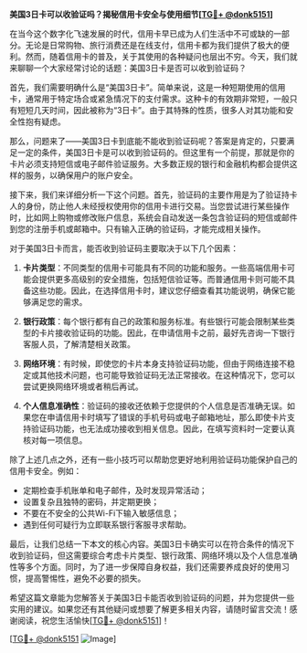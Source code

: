 **美国3日卡可以收验证吗？揭秘信用卡安全与使用细节[[TG💪+ @donk5151](https://t.me/s/donk5151)]**

在当今这个数字化飞速发展的时代，信用卡早已成为人们生活中不可或缺的一部分。无论是日常购物、旅行消费还是在线支付，信用卡都为我们提供了极大的便利。然而，随着信用卡的普及，关于其使用的各种疑问也层出不穷。今天，我们就来聊聊一个大家经常讨论的话题：美国3日卡是否可以收到验证码？

首先，我们需要明确什么是“美国3日卡”。简单来说，这是一种短期使用的信用卡，通常用于特定场合或紧急情况下的支付需求。这种卡的有效期非常短，一般只有短短几天时间，因此被称为“3日卡”。由于其特殊的性质，很多人对其功能和安全性抱有疑虑。

那么，问题来了——美国3日卡到底能不能收到验证码呢？答案是肯定的，只要满足一定的条件，美国3日卡是可以收到验证码的。但这里有一个前提，那就是你的卡片必须支持短信或电子邮件验证服务。大多数正规的银行和金融机构都会提供这样的服务，以确保用户的账户安全。

接下来，我们来详细分析一下这个问题。首先，验证码的主要作用是为了验证持卡人的身份，防止他人未经授权使用你的信用卡进行交易。当您尝试进行某些操作时，比如网上购物或修改账户信息，系统会自动发送一条包含验证码的短信或邮件到您的注册手机或邮箱中。只有输入正确的验证码，才能完成相关操作。

对于美国3日卡而言，能否收到验证码主要取决于以下几个因素：

1. **卡片类型**：不同类型的信用卡可能具有不同的功能和服务。一些高端信用卡可能会提供更多高级别的安全措施，包括短信验证等。而普通信用卡则可能不具备这些功能。因此，在选择信用卡时，建议您仔细查看其功能说明，确保它能够满足您的需求。

2. **银行政策**：每个银行都有自己的政策和服务标准。有些银行可能会限制某些类型的卡片接收验证码的功能。因此，在申请信用卡之前，最好先咨询一下银行客服人员，了解清楚相关政策。

3. **网络环境**：有时候，即使您的卡片本身支持验证码功能，但由于网络连接不稳定或其他技术问题，也可能导致验证码无法正常接收。在这种情况下，您可以尝试更换网络环境或者稍后再试。

4. **个人信息准确性**：验证码的接收还依赖于您提供的个人信息是否准确无误。如果您在申请信用卡时填写了错误的手机号码或电子邮箱地址，那么即使卡片支持验证码功能，也无法成功接收到相关信息。因此，在填写资料时一定要认真核对每一项信息。

除了上述几点之外，还有一些小技巧可以帮助您更好地利用验证码功能保护自己的信用卡安全。例如：

- 定期检查手机账单和电子邮件，及时发现异常活动；
- 设置复杂且独特的密码，并定期更换；
- 不要在不安全的公共Wi-Fi下输入敏感信息；
- 遇到任何可疑行为立即联系银行客服寻求帮助。

最后，让我们总结一下本文的核心内容。美国3日卡确实可以在符合条件的情况下收到验证码，但这需要综合考虑卡片类型、银行政策、网络环境以及个人信息准确性等多个方面。同时，为了进一步保障自身权益，我们还需要养成良好的使用习惯，提高警惕性，避免不必要的损失。

希望这篇文章能为您解答关于美国3日卡能否收到验证码的问题，并为您提供一些实用的建议。如果您还有其他疑问或想要了解更多相关内容，请随时留言交流！感谢阅读，祝您生活愉快[[TG💪+ @donk5151](https://t.me/s/donk5151)]！

[[TG💪+ @donk5151](https://t.me/s/donk5151) ![Image](https://i.postimg.cc/rwNCRYN7/Snipaste-2025-04-30-17-27-05.png)]